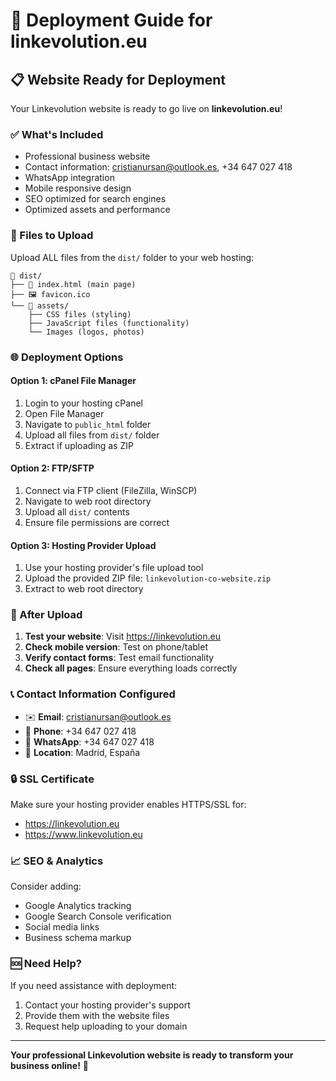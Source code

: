 # 🚀 Deployment Guide for linkevolution.eu

## 📋 Website Ready for Deployment

Your Linkevolution website is ready to go live on **linkevolution.eu**!

### ✅ What's Included
- Professional business website
- Contact information: cristianursan@outlook.es, +34 647 027 418
- WhatsApp integration
- Mobile responsive design
- SEO optimized for search engines
- Optimized assets and performance

### 📁 Files to Upload

Upload ALL files from the `dist/` folder to your web hosting:

```
📂 dist/
├── 📄 index.html (main page)
├── 🖼️ favicon.ico
└── 📂 assets/
    ├── CSS files (styling)
    ├── JavaScript files (functionality) 
    └── Images (logos, photos)
```

### 🌐 Deployment Options

#### Option 1: cPanel File Manager
1. Login to your hosting cPanel
2. Open File Manager
3. Navigate to `public_html` folder
4. Upload all files from `dist/` folder
5. Extract if uploading as ZIP

#### Option 2: FTP/SFTP
1. Connect via FTP client (FileZilla, WinSCP)
2. Navigate to web root directory
3. Upload all `dist/` contents
4. Ensure file permissions are correct

#### Option 3: Hosting Provider Upload
1. Use your hosting provider's file upload tool
2. Upload the provided ZIP file: `linkevolution-co-website.zip`
3. Extract to web root directory

### 🔧 After Upload

1. **Test your website**: Visit https://linkevolution.eu
2. **Check mobile version**: Test on phone/tablet
3. **Verify contact forms**: Test email functionality
4. **Check all pages**: Ensure everything loads correctly

### 📞 Contact Information Configured

- ✉️ **Email**: cristianursan@outlook.es
- 📱 **Phone**: +34 647 027 418  
- 💬 **WhatsApp**: +34 647 027 418
- 📍 **Location**: Madrid, España

### 🔒 SSL Certificate

Make sure your hosting provider enables HTTPS/SSL for:
- https://linkevolution.eu
- https://www.linkevolution.eu

### 📈 SEO & Analytics

Consider adding:
- Google Analytics tracking
- Google Search Console verification
- Social media links
- Business schema markup

### 🆘 Need Help?

If you need assistance with deployment:
1. Contact your hosting provider's support
2. Provide them with the website files
3. Request help uploading to your domain

---

**Your professional Linkevolution website is ready to transform your business online!** 🎯
